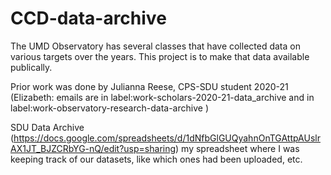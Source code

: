 # CCD-data-archive

The UMD Observatory has several classes that have collected data on various targets over the years. This project is to make that
data available publically.

Prior work was done by Julianna Reese, CPS-SDU student 2020-21
(Elizabeth: emails are in 
label:work-scholars-2020-21-data_archive  and in 
label:work-observatory-research-data-archive  )

SDU Data Archive (https://docs.google.com/spreadsheets/d/1dNfbGlGUQyahnOnTGAttpAUslrAX1JT_BJZCRbYG-nQ/edit?usp=sharing) my spreadsheet where I was keeping track of our datasets, like which ones had been uploaded, etc. 
